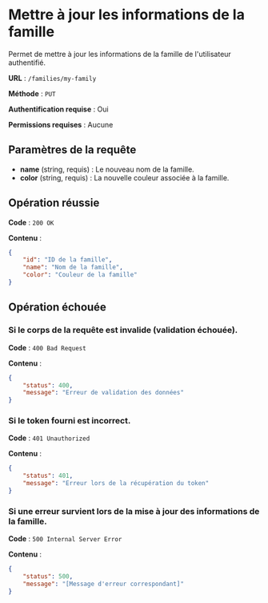 # Mettre à jour les informations de la famille

Permet de mettre à jour les informations de la famille de l'utilisateur authentifié.

**URL** : `/families/my-family`

**Méthode** : `PUT`

**Authentification requise** : Oui

**Permissions requises** : Aucune

## Paramètres de la requête

-   **name** (string, requis) : Le nouveau nom de la famille.
-   **color** (string, requis) : La nouvelle couleur associée à la famille.

## Opération réussie

**Code** : `200 OK`

**Contenu** :

```json
{
    "id": "ID de la famille",
    "name": "Nom de la famille",
    "color": "Couleur de la famille"
}
```

## Opération échouée

### Si le corps de la requête est invalide (validation échouée).

**Code** : `400 Bad Request`

**Contenu** :

```json
{
    "status": 400,
    "message": "Erreur de validation des données"
}
```

### Si le token fourni est incorrect.

**Code** : `401 Unauthorized`

**Contenu** :

```json
{
    "status": 401,
    "message": "Erreur lors de la récupération du token"
}
```

### Si une erreur survient lors de la mise à jour des informations de la famille.

**Code** : `500 Internal Server Error`

**Contenu** :

```json
{
    "status": 500,
    "message": "[Message d'erreur correspondant]"
}
```

